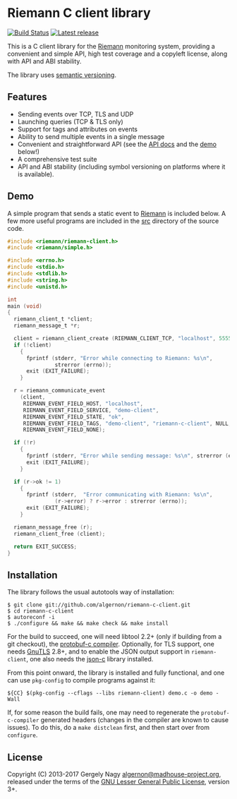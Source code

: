 Riemann C client library
========================

[![Build Status](https://img.shields.io/travis/algernon/riemann-c-client/master.svg?style=flat-square)](https://travis-ci.org/algernon/riemann-c-client)
[![Latest release](https://img.shields.io/github/release/algernon/riemann-c-client.svg?style=flat-square)](https://github.com/algernon/riemann-c-client/releases/latest)

This is a C client library for the [Riemann][riemann] monitoring
system, providing a convenient and simple API, high test coverage and
a copyleft license, along with API and ABI stability.

 [riemann]: http://riemann.io/

The library uses [semantic versioning][semver].

 [semver]: http://semver.org/

Features
--------

 * Sending events over TCP, TLS and UDP
 * Launching queries (TCP & TLS only)
 * Support for tags and attributes on events
 * Ability to send multiple events in a single message
 * Convenient and straightforward API (see the [API docs][api-docs]
   and the [demo](#demo) below!)
 * A comprehensive test suite
 * API and ABI stability (including symbol versioning on platforms
   where it is available).

 [api-docs]: https://github.com/algernon/riemann-c-client/blob/master/docs/API.md#readme

Demo
----

A simple program that sends a static event to [Riemann][riemann] is
included below. A few more useful programs are included in the
[src][src] directory of the source code.

 [src]: https://github.com/algernon/riemann-c-client/tree/master/src

```c
#include <riemann/riemann-client.h>
#include <riemann/simple.h>

#include <errno.h>
#include <stdio.h>
#include <stdlib.h>
#include <string.h>
#include <unistd.h>

int
main (void)
{
  riemann_client_t *client;
  riemann_message_t *r;

  client = riemann_client_create (RIEMANN_CLIENT_TCP, "localhost", 5555);
  if (!client)
    {
      fprintf (stderr, "Error while connecting to Riemann: %s\n",
               strerror (errno));
      exit (EXIT_FAILURE);
    }

  r = riemann_communicate_event
    (client,
     RIEMANN_EVENT_FIELD_HOST, "localhost",
     RIEMANN_EVENT_FIELD_SERVICE, "demo-client",
     RIEMANN_EVENT_FIELD_STATE, "ok",
     RIEMANN_EVENT_FIELD_TAGS, "demo-client", "riemann-c-client", NULL,
     RIEMANN_EVENT_FIELD_NONE);

  if (!r)
    {
      fprintf (stderr, "Error while sending message: %s\n", strerror (errno));
      exit (EXIT_FAILURE);
    }

  if (r->ok != 1)
    {
      fprintf (stderr,  "Error communicating with Riemann: %s\n",
               (r->error) ? r->error : strerror (errno));
      exit (EXIT_FAILURE);
    }

  riemann_message_free (r);
  riemann_client_free (client);

  return EXIT_SUCCESS;
}
```

Installation
------------

The library follows the usual autotools way of installation:

    $ git clone git://github.com/algernon/riemann-c-client.git
    $ cd riemann-c-client
    $ autoreconf -i
    $ ./configure && make && make check && make install

For the build to succeed, one will need libtool 2.2+ (only if building
from a git checkout), the [protobuf-c compiler][protoc]. Optionally,
for TLS support, one needs [GnuTLS][gnutls] 2.8+, and to enable the
JSON output support in `riemann-client`, one also needs the
[json-c][json-c] library installed.

 [protoc]: http://protobuf-c.googlecode.com
 [gnutls]: http://www.gnutls.org/
 [json-c]: https://github.com/json-c/json-c/wiki

From this point onward, the library is installed and fully functional,
and one can use `pkg-config` to compile programs against it:

    ${CC} $(pkg-config --cflags --libs riemann-client) demo.c -o demo -Wall

If, for some reason the build fails, one may need to regenerate the
`protobuf-c-compiler` generated headers (changes in the compiler are
known to cause issues). To do this, do a `make distclean` first, and
then start over from `configure`.

License
-------

Copyright (C) 2013-2017 Gergely Nagy <algernon@madhouse-project.org>, released
under the terms of the [GNU Lesser General Public License][lgpl], version 3+.

 [lgpl]: http://www.gnu.org/licenses/lgpl.html

